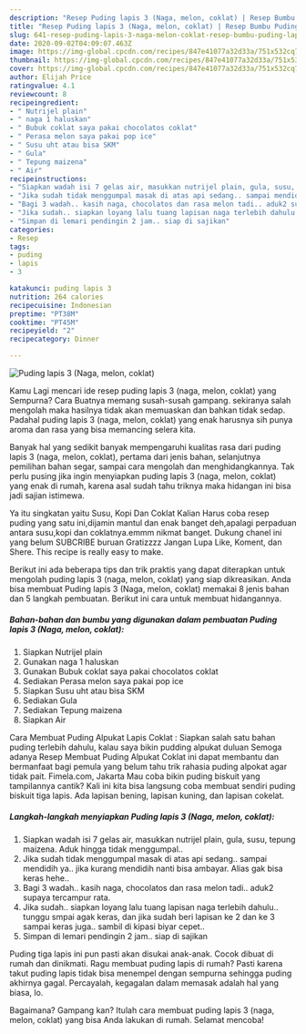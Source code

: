 ```yaml
---
description: "Resep Puding lapis 3 (Naga, melon, coklat) | Resep Bumbu Puding lapis 3 (Naga, melon, coklat) Yang Bisa Manjain Lidah"
title: "Resep Puding lapis 3 (Naga, melon, coklat) | Resep Bumbu Puding lapis 3 (Naga, melon, coklat) Yang Bisa Manjain Lidah"
slug: 641-resep-puding-lapis-3-naga-melon-coklat-resep-bumbu-puding-lapis-3-naga-melon-coklat-yang-bisa-manjain-lidah
date: 2020-09-02T04:09:07.463Z
image: https://img-global.cpcdn.com/recipes/847e41077a32d33a/751x532cq70/puding-lapis-3-naga-melon-coklat-foto-resep-utama.jpg
thumbnail: https://img-global.cpcdn.com/recipes/847e41077a32d33a/751x532cq70/puding-lapis-3-naga-melon-coklat-foto-resep-utama.jpg
cover: https://img-global.cpcdn.com/recipes/847e41077a32d33a/751x532cq70/puding-lapis-3-naga-melon-coklat-foto-resep-utama.jpg
author: Elijah Price
ratingvalue: 4.1
reviewcount: 8
recipeingredient:
- " Nutrijel plain"
- " naga 1 haluskan"
- " Bubuk coklat saya pakai chocolatos coklat"
- " Perasa melon saya pakai pop ice"
- " Susu uht atau bisa SKM"
- " Gula"
- " Tepung maizena"
- " Air"
recipeinstructions:
- "Siapkan wadah isi 7 gelas air, masukkan nutrijel plain, gula, susu, tepung maizena. Aduk hingga tidak menggumpal.."
- "Jika sudah tidak menggumpal masak di atas api sedang.. sampai mendidih ya.. jika kurang mendidih nanti bisa ambayar. Alias gak bisa keras hehe.."
- "Bagi 3 wadah.. kasih naga, chocolatos dan rasa melon tadi.. aduk2 supaya tercampur rata."
- "Jika sudah.. siapkan loyang lalu tuang lapisan naga terlebih dahulu.. tunggu smpai agak keras, dan jika sudah beri lapisan ke 2 dan ke 3 sampai keras juga.. sambil di kipasi biyar cepet.."
- "Simpan di lemari pendingin 2 jam.. siap di sajikan"
categories:
- Resep
tags:
- puding
- lapis
- 3

katakunci: puding lapis 3 
nutrition: 264 calories
recipecuisine: Indonesian
preptime: "PT38M"
cooktime: "PT45M"
recipeyield: "2"
recipecategory: Dinner

---
```



![Puding lapis 3 (Naga, melon, coklat)](https://img-global.cpcdn.com/recipes/847e41077a32d33a/751x532cq70/puding-lapis-3-naga-melon-coklat-foto-resep-utama.jpg)

Kamu Lagi mencari ide resep puding lapis 3 (naga, melon, coklat) yang Sempurna? Cara Buatnya memang susah-susah gampang. sekiranya salah mengolah maka hasilnya tidak akan memuaskan dan bahkan tidak sedap. Padahal puding lapis 3 (naga, melon, coklat) yang enak harusnya sih punya aroma dan rasa yang bisa memancing selera kita.

Banyak hal yang sedikit banyak mempengaruhi kualitas rasa dari puding lapis 3 (naga, melon, coklat), pertama dari jenis bahan, selanjutnya pemilihan bahan segar, sampai cara mengolah dan menghidangkannya. Tak perlu pusing jika ingin menyiapkan puding lapis 3 (naga, melon, coklat) yang enak di rumah, karena asal sudah tahu triknya maka hidangan ini bisa jadi sajian istimewa.

Ya itu singkatan yaitu Susu, Kopi Dan Coklat Kalian Harus coba resep puding yang satu ini,dijamin mantul dan enak banget deh,apalagi perpaduan antara susu,kopi dan coklatnya.emmm nikmat banget. Dukung chanel ini yang belum SUBCRIBE buruan Gratizzzz Jangan Lupa Like, Koment, dan Shere. This recipe is really easy to make.


Berikut ini ada beberapa tips dan trik praktis yang dapat diterapkan untuk mengolah puding lapis 3 (naga, melon, coklat) yang siap dikreasikan. Anda bisa membuat Puding lapis 3 (Naga, melon, coklat) memakai 8 jenis bahan dan 5 langkah pembuatan. Berikut ini cara untuk membuat hidangannya.

<!--inarticleads1-->

##### Bahan-bahan dan bumbu yang digunakan dalam pembuatan Puding lapis 3 (Naga, melon, coklat):

1. Siapkan  Nutrijel plain
1. Gunakan  naga 1 haluskan
1. Gunakan  Bubuk coklat saya pakai chocolatos coklat
1. Sediakan  Perasa melon saya pakai pop ice
1. Siapkan  Susu uht atau bisa SKM
1. Sediakan  Gula
1. Sediakan  Tepung maizena
1. Siapkan  Air


Cara Membuat Puding Alpukat Lapis Coklat : Siapkan salah satu bahan puding terlebih dahulu, kalau saya bikin pudding alpukat duluan Semoga adanya Resep Membuat Puding Alpukat Coklat ini dapat membantu dan bermanfaat bagi pemula yang belum tahu trik rahasia puding alpokat agar tidak pait. Fimela.com, Jakarta Mau coba bikin puding biskuit yang tampilannya cantik? Kali ini kita bisa langsung coba membuat sendiri puding biskuit tiga lapis. Ada lapisan bening, lapisan kuning, dan lapisan cokelat. 

<!--inarticleads2-->

##### Langkah-langkah menyiapkan Puding lapis 3 (Naga, melon, coklat):

1. Siapkan wadah isi 7 gelas air, masukkan nutrijel plain, gula, susu, tepung maizena. Aduk hingga tidak menggumpal..
1. Jika sudah tidak menggumpal masak di atas api sedang.. sampai mendidih ya.. jika kurang mendidih nanti bisa ambayar. Alias gak bisa keras hehe..
1. Bagi 3 wadah.. kasih naga, chocolatos dan rasa melon tadi.. aduk2 supaya tercampur rata.
1. Jika sudah.. siapkan loyang lalu tuang lapisan naga terlebih dahulu.. tunggu smpai agak keras, dan jika sudah beri lapisan ke 2 dan ke 3 sampai keras juga.. sambil di kipasi biyar cepet..
1. Simpan di lemari pendingin 2 jam.. siap di sajikan


Puding tiga lapis ini pun pasti akan disukai anak-anak. Cocok dibuat di rumah dan dinikmati. Ragu membuat puding lapis di rumah? Pasti karena takut puding lapis tidak bisa menempel dengan sempurna sehingga puding akhirnya gagal. Percayalah, kegagalan dalam memasak adalah hal yang biasa, lo. 

Bagaimana? Gampang kan? Itulah cara membuat puding lapis 3 (naga, melon, coklat) yang bisa Anda lakukan di rumah. Selamat mencoba!
